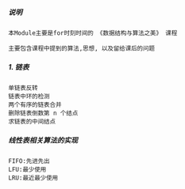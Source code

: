##### 说明

    本Module主要是for时刻时间的 《数据结构与算法之美》 课程
    
    主要包含课程中提到的算法,思想, 以及留给课后的问题
    
##### 1. 链表

    单链表反转
    链表中环的检测
    两个有序的链表合并
    删除链表倒数第 n 个结点
    求链表的中间结点
    
##### 线性表相关算法的实现

    FIFO:先进先出 
    LFU:最少使用
    LRU:最近最少使用
